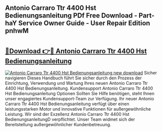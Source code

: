 ## Antonio Carraro Ttr 4400 Hst Bedienungsanleitung PDf Free Download - Part-haY Service Owner Guide - User Repair Edition pnhwM

# <h2><a href="http://df3yfb.blite.top/?on=Antonio+Carraro+Ttr+4400+Hst+Bedienungsanleitung">🔗Download 👉🔴 Antonio Carraro Ttr 4400 Hst Bedienungsanleitung</a></h2>

[![Antonio Carraro Ttr 4400 Hst Bedienungsanleitung new download](https://i.imgur.com/lujVjoI.png)](http://df3yfb.blite.top/?on=Antonio+Carraro+Ttr+4400+Hst+Bedienungsanleitung)
Sicher navigieren Dieses Handbuch führt Sie sicher durch den Prozess der Einrichtung, Verwendung und Wartung Ihres neuen Antonio Carraro Ttr 4400 Hst Bedienungsanleitung. Kundensupport Antonio Carraro Ttr 4400 Hst Bedienungsanleitung Optionen Sollten Sie Hilfe benötigen, steht Ihnen unser engagiertes Kundensupport-Team zur Verfügung. Ihr neuer Antonio Carraro Ttr 4400 Hst Bedienungsanleitung verfügt über einen leistungsstarken Motor und innovative Funktionen für außergewöhnliche Leistung. Wir sind der Exzellenz Antonio Carraro Ttr 4400 Hst BedienungsanleitungD verpflichtet. Unser Team widmet sich der Bereitstellung außergewöhnlicher Kundenbetreuung.
